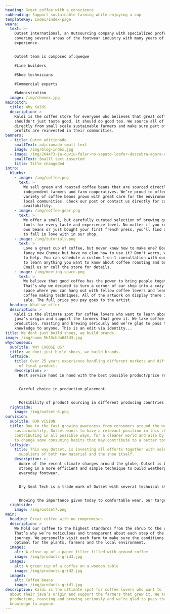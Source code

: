 ```yaml
---
heading: Great coffee with a conscience
subheading: Support sustainable farming while enjoying a cup
templateKey: index/index-page
weare:
  text: >-
    Outset International, an Outsourcing company with specialized professionals
    covering several areas of the footwear industry with many years of
    experience.


    Outset team is composed of:qweqwe

    #Line builders

    #Shoe technicians

    #Commercial experts

    #Admnistration
  image: /img/chemex.jpg
mainpitch:
  title: Why Kaldi
  description: >
    Kaldi is the coffee store for everyone who believes that great coffee
    shouldn't just taste good, it should do good too. We source all of our beans
    directly from small scale sustainable farmers and make sure part of the
    profits are reinvested in their communities.
banners:
  - title: Outro adicionado
    smallText: adicionado small text
    image: /img/blog-index.jpg
  - image: /img/264473-ja-ouviu-falar-no-sapato-loafer-descubra-agora-como-usalo-casualmente-1170x774-removebg-preview.png
    smallText: Smalll text inserted
    title: Title changeded
intro:
  blurbs:
    - image: /img/coffee.png
      text: >
        We sell green and roasted coffee beans that are sourced directly from
        independent farmers and farm cooperatives. We’re proud to offer a
        variety of coffee beans grown with great care for the environment and
        local communities. Check our post or contact us directly for current
        availability.
    - image: /img/coffee-gear.png
      text: >
        We offer a small, but carefully curated selection of brewing gear and
        tools for every taste and experience level. No matter if you roast your
        own beans or just bought your first french press, you’ll find a gadget
        to fall in love with in our shop.
    - image: /img/tutorials.png
      text: >
        Love a great cup of coffee, but never knew how to make one? Bought a
        fancy new Chemex but have no clue how to use it? Don't worry, we’re here
        to help. You can schedule a custom 1-on-1 consultation with our baristas
        to learn anything you want to know about coffee roasting and brewing.
        Email us or call the store for details.
    - image: /img/meeting-space.png
      text: >
        We believe that good coffee has the power to bring people together.
        That’s why we decided to turn a corner of our shop into a cozy meeting
        space where you can hang out with fellow coffee lovers and learn about
        coffee making techniques. All of the artwork on display there is for
        sale. The full price you pay goes to the artist.
  heading: What we offer
  description: >
    Kaldi is the ultimate spot for coffee lovers who want to learn about their
    java’s origin and support the farmers that grew it. We take coffee
    production, roasting and brewing seriously and we’re glad to pass that
    knowledge to anyone. This is an edit via identity...
title: We dont just build shoes, we build brands.
image: /img/naom_5b33cbda645d3.jpg
whychooseus:
  subTitle: WHY CHOOSE US?
  title: we dont just build shoes, we build brands.
  leftside:
    title: Over 25 years experience handling different markets and different types
      of final product.
    description: >-
      Best service hand in hand with the best possible product/price relation.


      Careful choice in production placement.


      Possibility of product sourcing in different producing countries other than Portugal due to our vast net of connections.
  rightside:
    image: /img/outset-6.png
ourvision:
  subTitle: OUR VISION
  title: Due to the fast growing awareness from consumers around the world towards
    sustainability, Outset wants to have a relevant position in this change, by
    contributing in all possible ways, for a cleaner world and also by helping
    to change some consuming habits that may contribute to a better tomorrow.
  leftside:
    title: This way Outset, is investing all efforts together with selected
      suppliers of both raw material and the shoe itself.
    description: >-
      Aware of the recent climate changes around the globe, Outset is betting
      strong in a more efficient and simple technique to build weatherproof
      everyday footwear.


      Dry Seal Tech is a trade mark of Outset with several technical steps that will allow our customers to transform everyday casual and fashion styles into functional all-weather shoes.


      Knowing the importance given today to comfortable wear, our target in every product we build its to provide our shoes with the latest available components in this area.
  rightside:
    image: /img/outset7.png
main:
  heading: Great coffee with no compromises
  description: >
    We hold our coffee to the highest standards from the shrub to the cup.
    That’s why we’re meticulous and transparent about each step of the coffee’s
    journey. We personally visit each farm to make sure the conditions are
    optimal for the plants, farmers and the local environment.
  image1:
    alt: A close-up of a paper filter filled with ground coffee
    image: /img/products-grid3.jpg
  image2:
    alt: A green cup of a coffee on a wooden table
    image: /img/products-grid2.jpg
  image3:
    alt: Coffee beans
    image: /img/products-grid1.jpg
description: Kaldi is the ultimate spot for coffee lovers who want to learn
  about their java’s origin and support the farmers that grew it. We take coffee
  production, roasting and brewing seriously and we’re glad to pass that
  knowledge to anyone.
---
```

